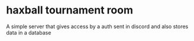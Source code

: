 # haxball tournament room
 A simple server that gives access by a auth sent in discord and also stores data in a database
